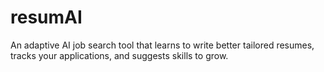 # resumAI
An adaptive AI job search tool that learns to write better tailored resumes, tracks your applications, and suggests skills to grow.
